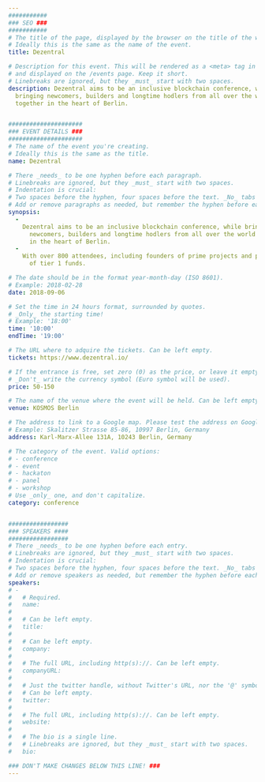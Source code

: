 ```yaml
---
###########
### SEO ###
###########
# The title of the page, displayed by the browser on the title of the window.
# Ideally this is the same as the name of the event.
title: Dezentral

# Description for this event. This will be rendered as a <meta> tag in the HTML, 
# and displayed on the /events page. Keep it short.
# Linebreaks are ignored, but they _must_ start with two spaces.
description: Dezentral aims to be an inclusive blockchain conference, while 
  bringing newcomers, builders and longtime hodlers from all over the world 
  together in the heart of Berlin.


#####################
### EVENT DETAILS ###
#####################
# The name of the event you're creating.
# Ideally this is the same as the title.
name: Dezentral

# There _needs_ to be one hyphen before each paragraph.
# Linebreaks are ignored, but they _must_ start with two spaces.
# Indentation is crucial:
# Two spaces before the hyphen, four spaces before the text. _No_ tabs allowed.
# Add or remove paragraphs as needed, but remember the hyphen before each entry.
synopsis:
  -
    Dezentral aims to be an inclusive blockchain conference, while bringing
      newcomers, builders and longtime hodlers from all over the world together
      in the heart of Berlin.
  -
    With over 800 attendees, including founders of prime projects and partners
      of tier 1 funds.

# The date should be in the format year-month-day (ISO 8601).
# Example: 2018-02-28
date: 2018-09-06

# Set the time in 24 hours format, surrounded by quotes.
# _Only_ the starting time!
# Example: '18:00'
time: '10:00'
endTime: '19:00'

# The URL where to adquire the tickets. Can be left empty.
tickets: https://www.dezentral.io/

# If the entrance is free, set zero (0) as the price, or leave it empty.
# _Don't_ write the currency symbol (Euro symbol will be used).
price: 50-150

# The name of the venue where the event will be held. Can be left empty.
venue: KOSMOS Berlin 

# The address to link to a Google map. Please test the address on Google Maps.
# Example: Skalitzer Strasse 85-86, 10997 Berlin, Germany
address: Karl-Marx-Allee 131A, 10243 Berlin, Germany

# The category of the event. Valid options:
# - conference
# - event
# - hackaton
# - panel
# - workshop
# Use _only_ one, and don't capitalize.
category: conference


#################
### SPEAKERS ####
#################
# There _needs_ to be one hyphen before each entry.
# Linebreaks are ignored, but they _must_ start with two spaces.
# Indentation is crucial:
# Two spaces before the hyphen, four spaces before the text. _No_ tabs allowed.
# Add or remove speakers as needed, but remember the hyphen before each entry.
speakers:
# -
#   # Required.
#   name: 
#
#   # Can be left empty.
#   title: 
#
#   # Can be left empty.
#   company: 
#
#   # The full URL, including http(s)://. Can be left empty.
#   companyURL: 
#
#   # Just the twitter handle, without Twitter's URL, nor the '@' symbol.
#   # Can be left empty.
#   twitter: 
#
#   # The full URL, including http(s)://. Can be left empty.
#   website: 
#
#   # The bio is a single line. 
#   # Linebreaks are ignored, but they _must_ start with two spaces.
#   bio: 

### DON'T MAKE CHANGES BELOW THIS LINE! ###
---
```

<!-- ### DON'T MAKE CHANGES BELOW THIS LINE! ### -->

<Event-Content/>
